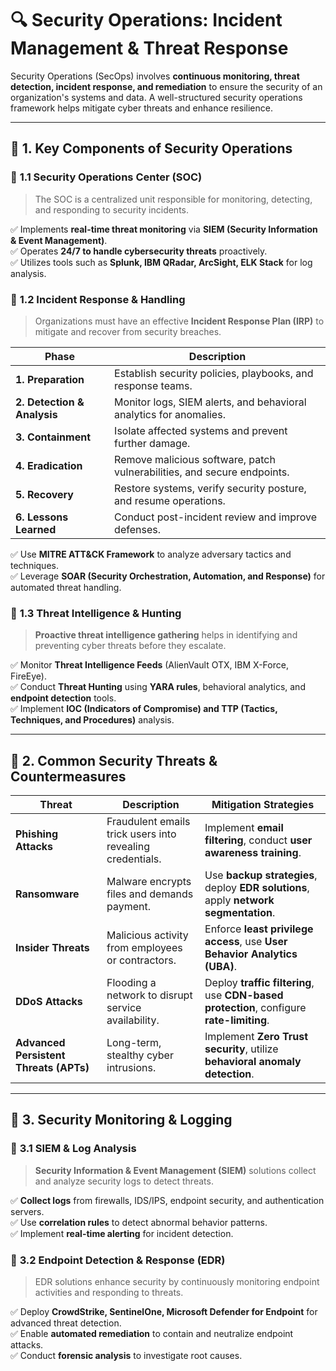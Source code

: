 # 🔍 **Security Operations: Incident Management & Threat Response**

Security Operations (SecOps) involves **continuous monitoring, threat detection, incident response, and remediation** to ensure the security of an organization's systems and data. A well-structured security operations framework helps mitigate cyber threats and enhance resilience.

---

## 📌 **1. Key Components of Security Operations**

### 🔹 **1.1 Security Operations Center (SOC)**
> The SOC is a centralized unit responsible for monitoring, detecting, and responding to security incidents.

✅ Implements **real-time threat monitoring** via **SIEM (Security Information & Event Management)**.  
✅ Operates **24/7 to handle cybersecurity threats** proactively.  
✅ Utilizes tools such as **Splunk, IBM QRadar, ArcSight, ELK Stack** for log analysis.

### 🔹 **1.2 Incident Response & Handling**
> Organizations must have an effective **Incident Response Plan (IRP)** to mitigate and recover from security breaches.

| **Phase** | **Description** |
|-----------|----------------|
| **1. Preparation** | Establish security policies, playbooks, and response teams. |
| **2. Detection & Analysis** | Monitor logs, SIEM alerts, and behavioral analytics for anomalies. |
| **3. Containment** | Isolate affected systems and prevent further damage. |
| **4. Eradication** | Remove malicious software, patch vulnerabilities, and secure endpoints. |
| **5. Recovery** | Restore systems, verify security posture, and resume operations. |
| **6. Lessons Learned** | Conduct post-incident review and improve defenses. |

✅ Use **MITRE ATT&CK Framework** to analyze adversary tactics and techniques.  
✅ Leverage **SOAR (Security Orchestration, Automation, and Response)** for automated threat handling.

### 🔹 **1.3 Threat Intelligence & Hunting**
> **Proactive threat intelligence gathering** helps in identifying and preventing cyber threats before they escalate.

✅ Monitor **Threat Intelligence Feeds** (AlienVault OTX, IBM X-Force, FireEye).  
✅ Conduct **Threat Hunting** using **YARA rules**, behavioral analytics, and **endpoint detection** tools.  
✅ Implement **IOC (Indicators of Compromise) and TTP (Tactics, Techniques, and Procedures)** analysis.

---

## 🚨 **2. Common Security Threats & Countermeasures**

| Threat | Description | Mitigation Strategies |
|--------|------------|----------------------|
| **Phishing Attacks** | Fraudulent emails trick users into revealing credentials. | Implement **email filtering**, conduct **user awareness training**. |
| **Ransomware** | Malware encrypts files and demands payment. | Use **backup strategies**, deploy **EDR solutions**, apply **network segmentation**. |
| **Insider Threats** | Malicious activity from employees or contractors. | Enforce **least privilege access**, use **User Behavior Analytics (UBA)**. |
| **DDoS Attacks** | Flooding a network to disrupt service availability. | Deploy **traffic filtering**, use **CDN-based protection**, configure **rate-limiting**. |
| **Advanced Persistent Threats (APTs)** | Long-term, stealthy cyber intrusions. | Implement **Zero Trust security**, utilize **behavioral anomaly detection**. |

---

## 🔑 **3. Security Monitoring & Logging**

### 🔹 **3.1 SIEM & Log Analysis**
> **Security Information & Event Management (SIEM)** solutions collect and analyze security logs to detect threats.

✅ **Collect logs** from firewalls, IDS/IPS, endpoint security, and authentication servers.  
✅ Use **correlation rules** to detect abnormal behavior patterns.  
✅ Implement **real-time alerting** for incident detection.

### 🔹 **3.2 Endpoint Detection & Response (EDR)**
> EDR solutions enhance security by continuously monitoring endpoint activities and responding to threats.

✅ Deploy **CrowdStrike, SentinelOne, Microsoft Defender for Endpoint** for advanced threat detection.  
✅ Enable **automated remediation** to contain and neutralize endpoint attacks.  
✅ Conduct **forensic analysis** to investigate root causes.
